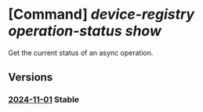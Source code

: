 # [Command] _device-registry operation-status show_

Get the current status of an async operation.

## Versions

### [2024-11-01](/Resources/mgmt-plane/L3N1YnNjcmlwdGlvbnMve30vcHJvdmlkZXJzL21pY3Jvc29mdC5kZXZpY2VyZWdpc3RyeS9sb2NhdGlvbnMve30vb3BlcmF0aW9uc3RhdHVzZXMve30=/2024-11-01.xml) **Stable**

<!-- mgmt-plane /subscriptions/{}/providers/microsoft.deviceregistry/locations/{}/operationstatuses/{} 2024-11-01 -->
